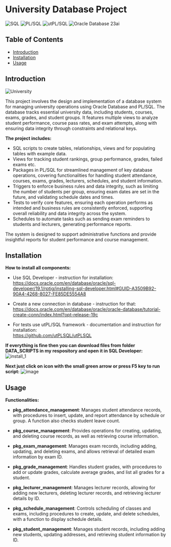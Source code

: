 # University Database Project

![SQL](https://img.shields.io/badge/SQL-%23468583.svg?style=flat&logo=sql&logoColor=white)
![PL/SQL](https://img.shields.io/badge/PL%2FSQL-%239148C1.svg?style=flat&logo=oracle&logoColor=white)
![utPL/SQL](https://img.shields.io/badge/utPL%2FSQL-%23F80000.svg?style=flat&logo=oracle&logoColor=white)
![Oracle Database 23ai](https://img.shields.io/badge/Oracle%20DB-23ai-red?style=flat&logo=oracle)

## Table of Contents

- [Introduction](#introduction)
- [Installation](#installation)
- [Usage](#usage)

## Introduction

![University](https://github.com/Szymon-Stefanski/university_project/blob/main/README/University.png)

This project involves the design and implementation of a database system for managing university operations using Oracle Database and PL/SQL.
The database tracks essential university data, including students, courses, exams, grades, and student groups. It features multiple views to
analyze student performance, course pass rates, and exam attempts, along with ensuring data integrity through constraints and relational keys.

**The project includes:**

- SQL scripts to create tables, relationships, views and for populating tables with example data.<br>
- Views for tracking student rankings, group performance, grades, failed exams etc.<br>
- Packages in PL/SQL for streamlined management of key database operations, covering functionalities for handling student attendance, courses, exams, grades, lecturers, schedules, and student information.<br>
- Triggers to enforce business rules and data integrity, such as limiting the number of students per group, ensuring exam dates are set in the future, and validating schedule dates and times.<br>
- Tests to verify core features, ensuring each operation performs as intended and business rules are consistently enforced, supporting overall reliability and data integrity across the system.<br>
- Schedules to automate tasks such as sending exam reminders to students and lecturers, generating performance reports.<br>

The system is designed to support administrative functions and provide insightful reports for student performance and course management.

## Installation

**How to install all components:**

- Use SQL Developer - instruction for installation:<br>
  https://docs.oracle.com/en/database/oracle/sql-developer/19.1/rptig/installing-sql-developer.html#GUID-A3509B92-90A4-4268-8027-FE85DE5554A8

- Create a new connection in database - instruction for that:<br>
  https://docs.oracle.com/en/database/oracle/oracle-database/tutorial-create-conn/index.html?opt-release-19c

- For tests use utPL/SQL framework - documentation and instruction for installation:<br>
  https://github.com/utPLSQL/utPLSQL

**If everything is fine then you can download files from folder DATA_SCRIPTS in my respository and open it in SQL Developer:**<br>
![install_1](https://github.com/user-attachments/assets/4594ab9e-5dbe-41c2-bb65-9daa1a9a4bc5)

**Next just click on icon with the small green arrow or press F5 key to run script:**
![image](https://github.com/user-attachments/assets/d8303d9f-1f9c-4372-860e-caaa26fab9a5)

## Usage

**Functionalities:**

- **pkg_attendance_management**: Manages student attendance records, with procedures to insert, update, and report attendance by schedule or group. A function also checks student leave count.

- **pkg_course_management**: Provides operations for creating, updating, and deleting course records, as well as retrieving course information.

- **pkg_exam_management**: Manages exam records, including adding, updating, and deleting exams, and allows retrieval of detailed exam information by exam ID.

- **pkg_grade_management**: Handles student grades, with procedures to add or update grades, calculate average grades, and list all grades for a student.

- **pkg_lecturer_management**: Manages lecturer records, allowing for adding new lecturers, deleting lecturer records, and retrieving lecturer details by ID.

- **pkg_schedule_management**: Controls scheduling of classes and exams, including procedures to create, update, and delete schedules, with a function to display schedule details.

- **pkg_student_management**: Manages student records, including adding new students, updating addresses, and retrieving student information by ID.
